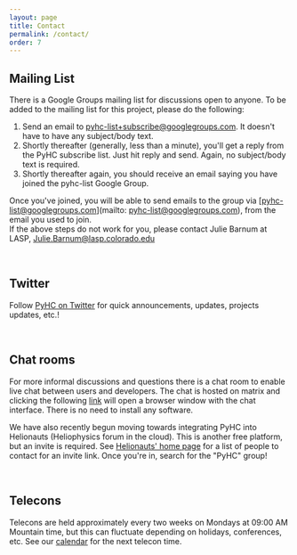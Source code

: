 ```yaml
---
layout: page
title: Contact
permalink: /contact/
order: 7
---
```

## Mailing List

There is a Google Groups mailing list for discussions open to anyone. To be added to the mailing list for this project, please do the following:<br />

1) Send an email to pyhc-list+subscribe@googlegroups.com. It doesn't have to have any subject/body text.
2) Shortly thereafter (generally, less than a minute), you'll get a reply from the PyHC subscribe list. Just hit reply and send. Again, no subject/body text is required.
3) Shortly thereafter again, you should receive an email saying you have joined the pyhc-list Google Group.

Once you've joined, you will be able to send emails to the group via [pyhc-list@googlegroups.com](mailto: pyhc-list@googlegroups.com), from the email you used to join.<br />
If the above steps do not work for you, please contact Julie Barnum at LASP, [Julie.Barnum@lasp.colorado.edu](mailto:Julie.Barnum@lasp.colorado.edu)

<br>

## Twitter

Follow [PyHC on Twitter](https://twitter.com/PyHC_official) for quick announcements, updates, projects updates, etc.!

<br>

## Chat rooms

For more informal discussions and questions there is a chat room to enable live chat between users and developers. The chat is hosted on matrix and clicking the following [link](https://app.element.io/#/room/#heliopython:openastronomy.org) will open a browser window with the chat interface. There is no need to install any software.

We have also recently begun moving towards integrating PyHC into Helionauts (Heliophysics forum in the cloud). This is another free platform, but an invite is required. See [Helionauts' home page](https://helionauts.org/login) for a list of people to contact for an invite link. Once you're in, search for the "PyHC" group!

<br>

## Telecons

Telecons are held approximately every two weeks on Mondays at 09:00 AM Mountain time, but this can fluctuate depending on holidays, conferences, etc. See our [calendar](https://calendar.google.com/calendar?cid=NG42Z3YyaWZncDZyZ25rOGF1N2pzZjF1azBAZ3JvdXAuY2FsZW5kYXIuZ29vZ2xlLmNvbQ) for the next telecon time.
